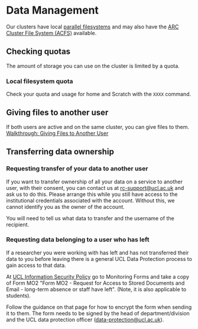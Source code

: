 # Data Management

Our clusters have local [parallel filesystems](Background/Parallel_Filesystems.md) and may also
have the [ARC Cluster File System (ACFS)](Background/Data_Storage.md) available.

## Checking quotas

The amount of storage you can use on the cluster is limited by a quota.

### Local filesystem quota

Check your quota and usage for home and Scratch with the `XXXX` command.


## Giving files to another user

If both users are active and on the same cluster, you can give files to them. 
[Walkthrough: Giving Files to Another User](Walkthroughs/Giving_Files.md)

## Transferring data ownership

### Requesting transfer of your data to another user

If you want to transfer ownership of all your data on a service to another user, with their consent, 
you can contact us at rc-support@ucl.ac.uk and ask us to do this. Please arrange this while you still 
have access to the institutional credentials associated with the account. Without this, we cannot 
identify you as the owner of the account. 

You will need to tell us what data to transfer and the username of the recipient.

### Requesting data belonging to a user who has left

If a researcher you were working with has left and has not transferred their data to you before 
leaving there is a general UCL Data Protection process to gain access to that data.

At [UCL Information Security Policy](https://www.ucl.ac.uk/information-security/information-security-policy) 
go to Monitoring Forms and take a copy of Form MO2 "Form MO2 - Request for Access to Stored Documents 
and Email - long-term absence or staff have left". (Note, it is also applicable to students). 

Follow the guidance on that page for how to encrypt the form when sending it to them. The form needs 
to be signed by the head of department/division and the UCL data protection officer 
(data-protection@ucl.ac.uk).
